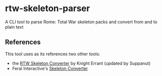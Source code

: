 # rtw-skeleton-parser

A CLI tool to parse Rome: Total War skeleton packs and convert from and to plain text

## References

This tool uses as its references two other tools:

- the [RTW Skeleton Converter](https://www.twcenter.net/forums/downloads.php?do=file&id=4610) by Knight Errant (updated by Suppanut)
- Feral Interactive's [Skeleton Converter](https://github.com/FeralInteractive/romeremastered/blob/main/tools/SkeletonConverter/skelconverter.py)
